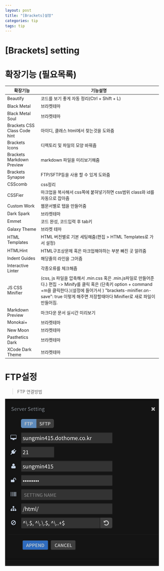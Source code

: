 ```yaml
---
layout: post
title: "[Brackets]설정"
categories: tip
tags: tip
---
```


# [Brackets] setting 

# 확장기능 (필요목록)

확장기능 | 기능설명
---|---
Beautify | 코드를 보기 좋게 자동 정리(Ctrl + Shift + L)
Black Metal | 브라켓테마
Black Metal Soul | 브라켓테마
Brackets CSS Class Code hint | 아이디, 클래스 html에서 찾는것을 도와줌
Brackets Icons | 디렉토리 및 파일의 모양 바꿔줌
Brackets Markdown Preview | markdown 파일을 미리보기해줌
Brackets Synapse | FTP/SFTP등을 사용 할 수 있게 도와줌
CSScomb | css정리
CSSFier | 마크업을 복사해서 css쪽에 붙혀넣기하면 css범위 class와 id를 자동으로 잡아줌
Custom Work | 웹문서별로 탭을 만들어줌
Dark Spark | 브라켓테마
Emmet | 코드 완성, 코드입력 후 tab키
Galaxy Theme | 브라켓 테마
HTML Templates | HTML 버전별로 기본 세팅해줌(편집 > HTML Templates로 가서 설정)
HTMLHint | HTML구조상문제 혹은 마크업해야하는 부분 빠진 곳 알려줌
Indent Guides | 해당줄의 라인을 그어줌
Interactive Linter | 각종오류를 체크해줌
JS CSS Minifier | (css, js 파일을 압축해서 .min.css 혹은 .min.js파일로 만들어준다.) 편집 -> Minify를 클릭 혹은 (단축키 option + command +m을 클릭한다.)(설정에 들어가서 ) "brackets-minifier.on-save": true 이렇게 해주면 저장할때마다 Minifier로 새로 파일이 만들어짐.
Markdown Preview | 마크다운 문서 실시간 미리보기
Monokai+ | 브라켓테마
New Moon | 브라켓테마
Pasthetics Dark | 브라켓테마
XCode Dark Theme | 브라켓테마

# FTP설정

> FTP 연결방법

![FTP설정](http://raw.githubusercontent.com/sungmin414/sungmin414.github.io/master/tip/_posts/img/FPT설정.png)
